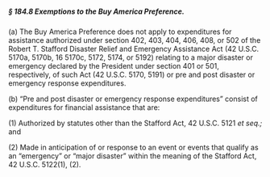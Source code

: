 ##### § 184.8 Exemptions to the Buy America Preference. #####

(a) The Buy America Preference does not apply to expenditures for assistance authorized under section 402, 403, 404, 406, 408, or 502 of the Robert T. Stafford Disaster Relief and Emergency Assistance Act (42 U.S.C. 5170a, 5170b, 16 5170c, 5172, 5174, or 5192) relating to a major disaster or emergency declared by the President under section 401 or 501, respectively, of such Act (42 U.S.C. 5170, 5191) or pre and post disaster or emergency response expenditures.

(b) “Pre and post disaster or emergency response expenditures” consist of expenditures for financial assistance that are:

(1) Authorized by statutes other than the Stafford Act, 42 U.S.C. 5121 *et seq.;* and

(2) Made in anticipation of or response to an event or events that qualify as an “emergency” or “major disaster” within the meaning of the Stafford Act, 42 U.S.C. 5122(1), (2).
